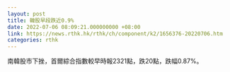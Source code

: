```yaml
---
layout: post
title: 韓股早段跌近0.9%
date: 2022-07-06 08:09:21.000000000 +08:00
link: https://news.rthk.hk/rthk/ch/component/k2/1656376-20220706.htm
categories: rthk
---
```


南韓股市下挫，首爾綜合指數較早時報2321點，跌20點，跌幅0.87%。
